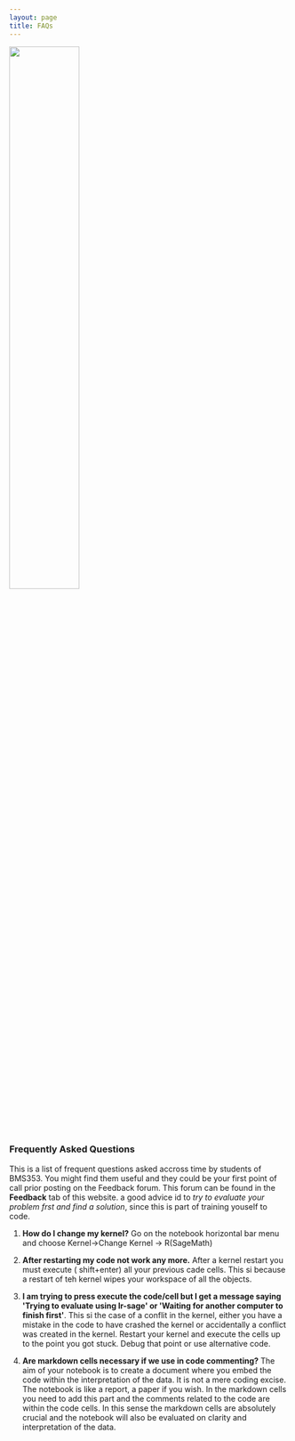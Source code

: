 ```yaml
---
layout: page
title: FAQs
---
```


<img src="{{ site.url }}{{ site.baseurl }}/assets/faq.png" width="50%"/>

### Frequently Asked Questions

This is a list of frequent questions asked accross time by students of BMS353. You might find them useful and they could be your first point of call prior posting on the Feedback forum. This forum can be found in the **Feedback** tab of this website. a good advice id to *try to evaluate your problem frst and find a solution*, since this is part of training youself to code.   

1. **How do I change my kernel?** Go on the notebook horizontal bar menu and choose Kernel->Change Kernel -> R(SageMath)


2. **After restarting my code not work any more.** After a kernel restart you must execute ( shift+enter) all your previous cade cells. This si because a restart of teh kernel wipes your workspace of all the objects. 


3. **I am trying to press execute the code/cell but I get a message saying 'Trying to evaluate using lr-sage' or 'Waiting for another computer to finish first'**. This si the case of a conflit in the kernel, either you have a mistake in the code to have crashed the kernel or accidentally a conflict was created in the kernel. Restart your kernel and execute the cells up to the point you got stuck. Debug that point or use alternative code.


4. **Are markdown cells necessary if we use in code commenting?** The aim of your notebook is to create a document where you embed the code within the interpretation of the data. It is not a mere coding excise. The notebook is like a report, a paper if you wish. In the markdown cells you need to add this part and the comments related to the code are within the code cells. 
In this sense the markdown cells are absolutely crucial and the notebook will also be evaluated on clarity and interpretation of the data. 
